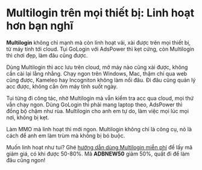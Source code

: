 # Multilogin trên mọi thiết bị: Linh hoạt hơn bạn nghĩ

**Multilogin** không chỉ mạnh mà còn linh hoạt vãi, xài được trên mọi thiết bị, từ máy tính tới cloud. Tụi GoLogin với AdsPower thì kẹt cứng, còn Multilogin thì chơi đẹp, làm đâu cũng được.

Dùng Multilogin thì acc lưu trên cloud, mở máy nào cũng xài được, không cần cài lại lằng nhằng. Chạy ngon trên Windows, Mac, thậm chí qua web cũng được, Kameleo hay Incogniton không làm nổi đâu. Đi đâu cũng quản lý acc được, không cần ôm máy tính suốt ngày.

Tui từng đi công tác, nhờ Multilogin mà vẫn kiểm tra acc qua cloud, mọi thứ vẫn chạy ngon. Dùng GoLogin thì phải mang laptop theo, AdsPower thì đồng bộ chậm như rùa. Multilogin cho anh em tự do, làm việc mọi lúc mọi nơi, không bị kẹt.

Làm MMO mà linh hoạt thì mới ngon. Multilogin không chỉ là công cụ, nó là cách để anh em làm trùm mà không bị bó buộc.

Muốn linh hoạt như tui? Ghé [hướng dẫn dùng Multilogin miễn phí](https://adblogin.com/huong-dan-su-dung-multi-mien-phi/) để lấy mã giảm giá, có khi được 50-80%. Mã **ADBNEW50** giảm 50%, quất đi để làm đâu cũng ngon!